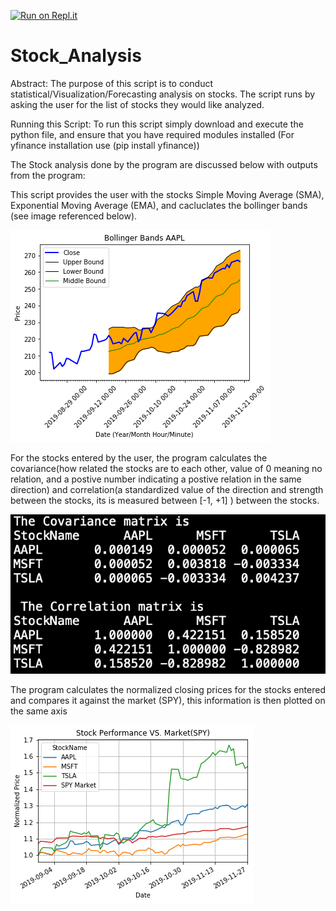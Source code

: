 [![Run on Repl.it](https://repl.it/badge/github/akalia25/Stock_Analysis)](https://repl.it/github/akalia25/Stock_Analysis)
# Stock_Analysis
Abstract: The purpose of this script is to conduct statistical/Visualization/Forecasting analysis on stocks. The script runs by asking the user for the list of stocks they would like analyzed.

Running this Script: To run this script simply download and execute the python file, and ensure that you have required modules installed (For yfinance installation use (pip install yfinance)) 

The Stock analysis done by the program are discussed below with outputs from the program:


This script provides the user with the stocks Simple Moving Average (SMA), Exponential Moving Average (EMA), and cacluclates the bollinger bands (see image referenced below). 

![alt text](https://github.com/akalia25/Stock_Analysis/blob/master/Screenshots/bollinger_band.png)


For the stocks entered by the user, the program calculates the covariance(how related the stocks are to each other, value of 0 meaning no relation, and a postive number indicating a postive relation in the same direction) and correlation(a standardized value of the direction and strength between the stocks, its is measured between [-1, +1] ) between the stocks.

![alt text](https://github.com/akalia25/Stock_Analysis/blob/master/Screenshots/Covariance%26Correlation.png)


The program calculates the normalized closing prices for the stocks entered and compares it against the market (SPY), this information is then plotted on the same axis

![alt text](https://github.com/akalia25/Stock_Analysis/blob/master/Screenshots/Stock%20Comparison%20to%20Market.png)






